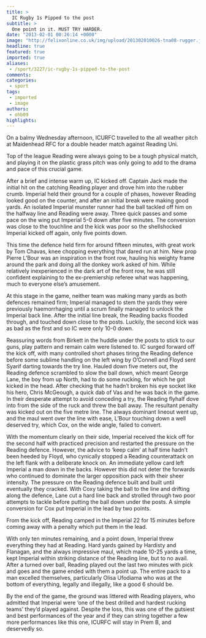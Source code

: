 ```yaml
---
title: >
  IC Rugby 1s Pipped to the post
subtitle: >
  One point in it. MUST TRY HARDER.
date: "2013-02-01 00:26:14 +0000"
image: "http://felixonline.co.uk/img/upload/201302010026-tna08-rugger.jpg"
headline: true
featured: true
imported: true
aliases:
 - /sport/3227/ic-rugby-1s-pipped-to-the-post
comments:
categories:
 - sport
tags:
 - imported
 - image
authors:
 - ohb09
highlights:
---
```


On a balmy Wednesday afternoon, ICURFC travelled to the all weather pitch at Maidenhead RFC for a double header match against Reading Uni.

Top of the league Reading were always going to be a tough physical match, and playing it on the plastic grass pitch was only going to add to the drama and pace of this crucial game.

After a brief and intense warm up, IC kicked off. Captain Jack made the initial hit on the catching Reading player and drove him into the rubber crumb. Imperial held their ground for a couple of phases, however Reading looked good on the counter, and after an initial break were making good yards.
 An isolated Imperial munster runner had the ball tackled off him on the halfway line and Reading were away. Three quick passes and some pace on the wing put Imperial 5-0 down after five minutes. The conversion was close to the touchline and the kick was poor so the shellshocked Imperial kicked off again, only five points down.

This time the defence held firm for around fifteen minutes, with great work by Tom Chavas, knee chopping everything that dared run at him. New prop Pierre L’Bour was an inspiration in the front row, hauling his weighty frame around the park and doing all the donkey work asked of him. While relatively inexperienced in the dark art of the front row, he was still confident explaining to the ex-premiership referee what was happening, much to everyone else’s amusement.

At this stage in the game, neither team was making many yards as both defences remained firm; Imperial managed to stem the yards they were previously haemorrhaging until a scrum finally managed to unlock the Imperial back line. After the initial line break, the Reading backs flooded through, and touched down close to the posts. Luckily, the second kick was as bad as the first and so IC were only 10-0 down.

Reassuring words from Birkett in the huddle under the posts to stick to our guns, play pattern and remain calm were listened to. IC surged forward off the kick off, with many controlled short phases tiring the Reading defence before some sublime handling on the left wing by O’Connell and Floyd sent Syarif darting towards the try line. Hauled down five meters out, the Reading defence scrambled to slow the ball down, which meant George Lane, the boy from up North, had to do some rucking, for which he got kicked in the head. After checking that he hadn’t broken his eye socket like his hero, Chris McGeough, a quick dab of Vas and he was back in the game. In their desperate attempt to avoid conceding a try, the Reading flyhalf dove into from the side of the ruck and threw the ball away. The resultant penalty was kicked out on the five metre line. The always dominant lineout went up, and the maul went over the line with ease, L’Bour touching down a well deserved try, which Cox, on the wide angle, failed to convert.

With the momentum clearly on their side, Imperial received the kick off for the second half with practiced precision and restarted the pressure on the Reading defence. However, the advice to ‘keep calm’ at half time hadn’t been heeded by Floyd, who cynically stopped a Reading counterattack on the left flank with a deliberate knock on. An immediate yellow card left Imperial a man down in the backs. However this did not deter the forwards who continued to dominate the larger opposition pack with their sheer intensity. The pressure on the Reading defence built and built until eventually they cracked. With Coxy taking the ball to the line and drifting along the defence, Lane cut a hard line back and strolled through two poor attempts to tackle before putting the ball down under the posts. A simple conversion for Cox put Imperial in the lead by two points.

From the kick off, Reading camped in the Imperial 22 for 15 minutes before coming away with a penalty which put them in the lead.

With only ten minutes remaining, and a point down, Imperial threw everything they had at Reading. Hard yards gained by Hardisty and Flanagan, and the always impressive maul, which made 10-25 yards a time, kept Imperial within striking distance of the Reading line, but to no avail. After a turned over ball, Reading played out the last two minutes with pick and goes and the game ended with them a point up. The entire pack to a man excelled themselves, particularly Olisa Ufodiama who was at the bottom of everything, legally and illegally, like a good 6 should be.

By the end of the game, the ground was littered with Reading players, who admitted that Imperial were ‘one of the best drilled and hardest rucking teams’ they’d played against. Despite the loss, this was one of the gutsiest and best performances of the year and if they can string together a few more performances like this one, ICURFC will stay in Prem B, and deservedly so.
